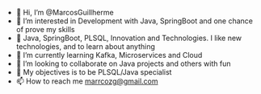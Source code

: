 - 👋 Hi, I’m @MarcosGuillherme
- 👀 I’m interested in Development with Java, SpringBoot and one chance of prove my skills
- 💙 Java, SpringBoot, PLSQL, Innovation and Technologies. I like new technologies, and to learn about anything
- 🌱 I’m currently learning Kafka, Microservices and Cloud
- 💞️ I’m looking to collaborate on Java projects and others with fun
- 🎯 My objectives is to be PLSQL/Java specialist
- 📫 How to reach me marrcozg@gmail.com

<!---
MarcosGuillherme/MarcosGuillherme is a ✨ special ✨ repository because its `README.md` (this file) appears on your GitHub profile.
You can click the Preview link to take a look at your changes.
--->
